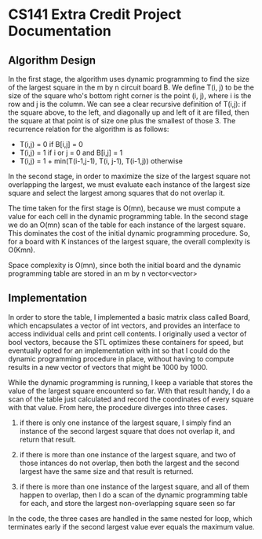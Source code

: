 # CS141 Extra Credit Project Documentation

## Algorithm Design

In the first stage, the algorithm uses dynamic programming to find the size of the largest square in the m by n circuit board B. We define T(i, j) to be the size of the square who's bottom right corner is the point (i, j), where i is the row and j is the column. We can see a clear recursive definition of T(i,j): if the square above, to the left, and diagonally up and left of it are filled, then the square at that point is of size one plus the smallest of those 3. The recurrence relation for the algorithm is as follows:

* T(i,j) = 0						if B[i,j] = 0
* T(i,j) = 1						if i or j = 0 and B[i,j] = 1
* T(i,j) = 1 + min(T(i-1,j-1), T(i, j-1), T(i-1,j))	otherwise

In the second stage, in order to maximize the size of the largest square not overlapping the largest, we must evaluate each instance of the largest size square and select the largest among squares that do not overlap it. 


The time taken for the first stage is O(mn), because we must compute a value for each cell in the dynamic programming table. In the second stage we do an O(mn) scan of the table for each instance of the largest square. This dominates the cost of the initial dynamic programming procedure. So, for a board with K instances of the largest square, the overall complexity is O(Kmn). 

Space complexity is O(mn), since both the initial board and the dynamic programming table are stored in an m by n vector<vector<int>> 


## Implementation

In order to store the table, I implemented a basic matrix class called Board, which encapsulates a vector of int vectors, and provides an interface to access individual cells and print cell contents. I originally used a vector of bool vectors, because the STL optimizes these containers for speed, but eventually opted for an implementation with int so that I could do the dynamic programming procedure in place, without having to compute results in a new vector of vectors that might be 1000 by 1000. 

While the dynamic programming is running, I keep a variable that stores the value of the largest square encounterd so far. With that result handy, I do a scan of the table just calculated and record the coordinates of every square with that value. From here, the procedure diverges into three cases.

1. if there is only one instance of the largest square, I simply find an instance of the second largest square that does not overlap it, and return that result. 

2. if there is more than one instance of the largest square, and two of those intances do not overlap, then both the largest and the second largest have the same size and that result is returned. 

3. if there is more than one instance of the largest square, and all of them happen to overlap, then I do a scan of the dynamic programming table for each, and store the largest non-overlapping square seen so far


In the code, the three cases are handled in the same nested for loop, which terminates early if the second largest value ever equals the maximum value. 
